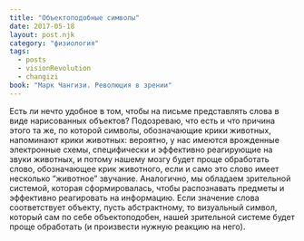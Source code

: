 ```yaml
---
title: "Объектоподобные символы"
date: 2017-05-18
layout: post.njk
category: "физиология"
tags:
  - posts
  - visionRevolution
  - changizi
book: "Марк Чангизи. Революция в зрении"
---
```


Есть ли нечто удобное в том, чтобы на письме представлять слова в виде нарисованных объектов? Подозреваю, что есть и что причина этого та же, по которой символы, обозначающие крики животных, напоминают крики животных: вероятно, у нас имеются врожденные электронные схемы, специфически и эффективно реагирующие на звуки животных, и потому нашему мозгу будет проще обработать слово, обозначающее крик животного, если и само это слово имеет несколько “животное” звучание. Аналогично, мы обладаем зрительной системой, которая сформировалась, чтобы распознавать предметы и эффективно реагировать на информацию. Если значение слова соответствует объекту, пусть абстрактному, то визуальный символ, который сам по себе объектоподобен, нашей зрительной системе будет проще обработать (и произвести нужную реакцию на него).
